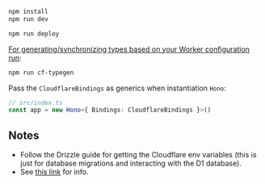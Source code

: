 ```txt
npm install
npm run dev
```

```txt
npm run deploy
```

[For generating/synchronizing types based on your Worker configuration run](https://developers.cloudflare.com/workers/wrangler/commands/#types):

```txt
npm run cf-typegen
```

Pass the `CloudflareBindings` as generics when instantiation `Hono`:

```ts
// src/index.ts
const app = new Hono<{ Bindings: CloudflareBindings }>()
```

## Notes

- Follow the Drizzle guide for getting the Cloudflare env variables (this is just for database migrations and interacting with the D1 database).
- See [this link](https://orm.drizzle.team/docs/get-started/d1-new) for info.
